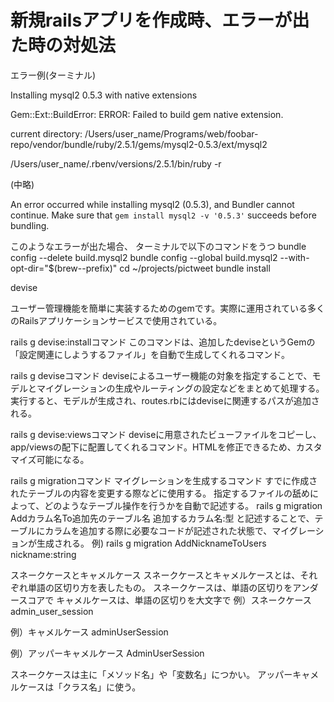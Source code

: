 # 新規railsアプリを作成時、エラーが出た時の対処法
エラー例(ターミナル)

Installing mysql2 0.5.3 with native extensions

Gem::Ext::BuildError: ERROR: Failed to build gem native extension.

current directory: /Users/user_name/Programs/web/foobar-repo/vendor/bundle/ruby/2.5.1/gems/mysql2-0.5.3/ext/mysql2

/Users/user_name/.rbenv/versions/2.5.1/bin/ruby -r

(中略)

An error occurred while installing mysql2 (0.5.3), and Bundler cannot continue.
Make sure that `gem install mysql2 -v '0.5.3'` succeeds before bundling.

このようなエラーが出た場合、
ターミナルで以下のコマンドをうつ
bundle config --delete build.mysql2
bundle config --global build.mysql2 --with-opt-dir="$(brew--prefix)"
cd ~/projects/pictweet
bundle install

devise

ユーザー管理機能を簡単に実装するためのgemです。実際に運用されている多くのRailsアプリケーションサービスで使用されている。

rails g devise:installコマンド
このコマンドは、追加したdeviseというGemの「設定関連にしようするファイル」を自動で生成してくれるコマンド。

rails g deviseコマンド
deviseによるユーザー機能の対象を指定することで、モデルとマイグレーションの生成やルーティングの設定などをまとめて処理する。
実行すると、モデルが生成され、routes.rbにはdeviseに関連するパスが追加される。

rails g devise:viewsコマンド
deviseに用意されたビューファイルをコピーし、app/viewsの配下に配置してくれるコマンド。HTMLを修正できるため、カスタマイズ可能になる。

rails g migrationコマンド
マイグレーションを生成するコマンド
すでに作成されたテーブルの内容を変更する際などに使用する。
指定するファイルの舐めによって、どのようなテーブル操作を行うかを自動で記述する。
rails g migration Addカラム名To追加先のテーブル名 追加するカラム名:型
と記述することで、テーブルにカラムを追加する際に必要なコードが記述された状態で、マイグレーションが生成される。
例)
rails g migration AddNicknameToUsers nickname:string

スネークケースとキャメルケース
スネークケースとキャメルケースとは、それぞれ単語の区切り方を表したもの。
スネークケースは、単語の区切りをアンダースコアで
キャメルケースは、単語の区切りを大文字で
例）スネークケース
admin_user_session

例）キャメルケース
adminUserSession

例）アッパーキャメルケース
AdminUserSession

スネークケースは主に「メソッド名」や「変数名」につかい。
アッパーキャメルケースは「クラス名」に使う。